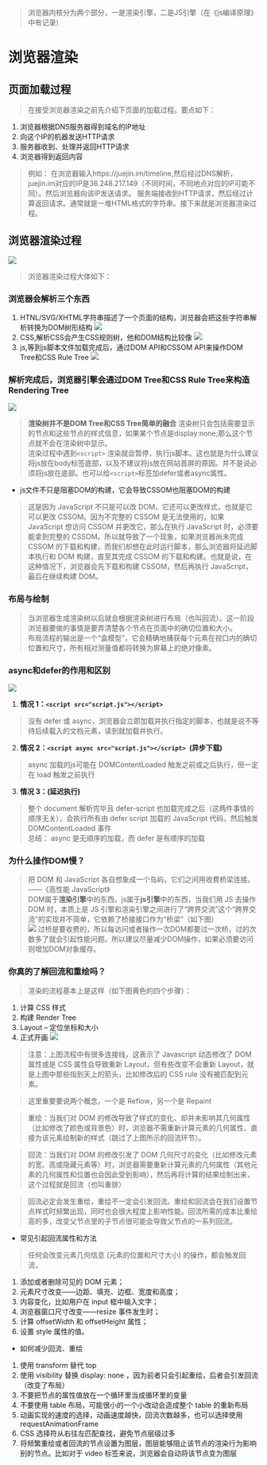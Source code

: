> 浏览器内核分为两个部分，一是渲染引擎，二是JS引擎（在《js编译原理》中有记录）
# 浏览器渲染  
## 页面加载过程
> 在接受浏览器渲染之前先介绍下页面的加载过程。要点如下：
1. 浏览器根据DNS服务器得到域名的IP地址
2. 向这个IP的机器发送HTTP请求
3. 服务器收到、处理并返回HTTP请求
4. 浏览器得到返回内容
> 例如： 在浏览器输入https://juejin.im/timeline,然后经过DNS解析，juejin.im对应的IP是36.248.217.149（不同时间，不同地点对应的IP可能不同）。然后浏览器向该IP发送请求。  服务端接收到HTTP请求，然后经过计算返回请求。通常就是一堆HTML格式的字符串。接下来就是浏览器渲染过程。  
## 浏览器渲染过程
![](https://raw.githubusercontent.com/shangguanhonglei/blog/master/images/%E6%B5%8F%E8%A7%88%E5%99%A8%E8%A7%A3%E6%9E%90.png)
> 浏览器渲染过程大体如下：
### 浏览器会解析三个东西
1. HTNL/SVG/XHTML字符串描述了一个页面的结构，浏览器会把这些字符串解析转换为DOM树形结构
![](https://raw.githubusercontent.com/shangguanhonglei/blog/master/images/dom%E8%A7%A3%E6%9E%90.gif)
2. CSS,解析CSS会产生CSS规则树，他和DOM结构比较像
![](https://raw.githubusercontent.com/shangguanhonglei/blog/master/images/cssom.jpg)
3. js,等到js脚本文件加载完成后，通过DOM API和CSSOM API来操作DOM Tree和CSS Rule Tree
![](https://raw.githubusercontent.com/shangguanhonglei/blog/master/images/js%E8%A7%A3%E6%9E%90.gif)
### 解析完成后，浏览器引擎会通过DOM Tree和CSS Rule Tree来构造Rendering Tree
![](https://raw.githubusercontent.com/shangguanhonglei/blog/master/images/render.png)
> **渲染树并不是DOM Tree和CSS Tree简单的融合** 渲染树只会包括需要显示的节点和这些节点的样式信息，如果某个节点是display:none;那么这个节点就不会在渲染树中显示。  
> 渲染过程中遇到```<script>``` 渲染就会暂停，执行js脚本。这也就是为什么建议将js放在body标签底部，以及不建议将js放在网站首屏的原因。并不是说必须将js放在底部。也可以给```<script>```标签加defer或者async属性。  
- js文件不只是阻塞DOM的构建，它会导致CSSOM也阻塞DOM的构建  
> 这是因为 JavaScript 不只是可以改 DOM，它还可以更改样式，也就是它可以更改 CSSOM。因为不完整的 CSSOM 是无法使用的，如果 JavaScript 想访问 CSSOM 并更改它，那么在执行 JavaScript 时，必须要能拿到完整的 CSSOM。所以就导致了一个现象，如果浏览器尚未完成 CSSOM 的下载和构建，而我们却想在此时运行脚本，那么浏览器将延迟脚本执行和 DOM 构建，直至其完成 CSSOM 的下载和构建。也就是说，在这种情况下，浏览器会先下载和构建 CSSOM，然后再执行 JavaScript，最后在继续构建 DOM。
### 布局与绘制
> 当浏览器生成渲染树以后就会根据渲染树进行布局（也叫回流）。这一阶段浏览器要做的事情是要弄清楚各个节点在页面中的确切位置和大小。  
> 布局流程的输出是一个“盒模型”，它会精确地捕获每个元素在视口内的确切位置和尺寸，所有相对测量值都将转换为屏幕上的绝对像素。  
### async和defer的作用和区别  
![](https://github.com/shangguanhonglei/blog/blob/master/images/deferAsync.png?raw=true)
1. **情况 1：```<script src="script.js"></script>```**
> 没有 defer 或 async，浏览器会立即加载并执行指定的脚本，也就是说不等待后续载入的文档元素，读到就加载并执行。  
2. **情况 2：```<script async src="script.js"></script> ```(异步下载)**
> async 加载的js可能在 DOMContentLoaded 触发之前或之后执行，但一定在 load 触发之前执行  
3. **情况 3：<script defer src="script.js"></script>(延迟执行)**
> 整个 document 解析完毕且 defer-script 也加载完成之后（这两件事情的顺序无关），会执行所有由 defer script 加载的 JavaScript 代码，然后触发 DOMContentLoaded 事件  
> 总结： async 是无顺序的加载，而 defer 是有顺序的加载
### 为什么操作DOM慢？
> 把 DOM 和 JavaScript 各自想象成一个岛屿，它们之间用收费桥梁连接。——《高性能 JavaScript》  
> DOM属于**渲染引擎**中的东西，js属于**js引擎**中的东西，当我们用 JS 去操作 DOM 时，本质上是 JS 引擎和渲染引擎之间进行了“跨界交流”这个“跨界交流”的实现并不简单，它依赖了桥接接口作为“桥梁”（如下图）  
![](https://raw.githubusercontent.com/shangguanhonglei/blog/master/images/dom%E9%80%9A%E4%BF%A1.png)
> 过桥是要收费的，所以每访问或者操作一次DOM都要过一次桥，过的次数多了就会引起性能问题。所以建议尽量减少DOM操作，如果必须要访问则增加DOM对象缓存。
### 你真的了解回流和重绘吗？
> 渲染的流程基本上是这样（如下图黄色的四个步骤）：
1. 计算 CSS 样式
2. 构建 Render Tree
3. Layout – 定位坐标和大小
4. 正式开画
![](https://raw.githubusercontent.com/shangguanhonglei/blog/master/images/reflow.png)
> 注意：上图流程中有很多连接线，这表示了 Javascript 动态修改了 DOM 属性或是 CSS 属性会导致重新 Layout，但有些改变不会重新 Layout，就是上图中那些指到天上的箭头，比如修改后的 CSS rule 没有被匹配到元素。  

> 这里重要要说两个概念，一个是 Reflow，另一个是 Repaint  

> 重绘：当我们对 DOM 的修改导致了样式的变化、却并未影响其几何属性（比如修改了颜色或背景色）时，浏览器不需重新计算元素的几何属性、直接为该元素绘制新的样式（跳过了上图所示的回流环节）。  

> 回流：当我们对 DOM 的修改引发了 DOM 几何尺寸的变化（比如修改元素的宽、高或隐藏元素等）时，浏览器需要重新计算元素的几何属性（其他元素的几何属性和位置也会因此受到影响），然后再将计算的结果绘制出来，这个过程就是回流（也叫重排）  

> 回流必定会发生重绘，重绘不一定会引发回流。重绘和回流会在我们设置节点样式时频繁出现，同时也会很大程度上影响性能。回流所需的成本比重绘高的多，改变父节点里的子节点很可能会导致父节点的一系列回流。
- 常见引起回流属性和方法  
> 任何会改变元素几何信息 (元素的位置和尺寸大小) 的操作，都会触发回流，

1. 添加或者删除可见的 DOM 元素；
2. 元素尺寸改变——边距、填充、边框、宽度和高度；
3. 内容变化，比如用户在 input 框中输入文字；
4. 浏览器窗口尺寸改变——resize 事件发生时；
5. 计算 offsetWidth 和 offsetHeight 属性；
6. 设置 style 属性的值。
- 如何减少回流、重绘
1. 使用 transform 替代 top
2. 使用 visibility 替换 display: none ，因为前者只会引起重绘，后者会引发回流（改变了布局）
3. 不要把节点的属性值放在一个循环里当成循环里的变量
4. 不要使用 table 布局，可能很小的一个小改动会造成整个 table 的重新布局
5. 动画实现的速度的选择，动画速度越快，回流次数越多，也可以选择使用 requestAnimationFrame
6. CSS 选择符从右往左匹配查找，避免节点层级过多
7. 将频繁重绘或者回流的节点设置为图层，图层能够阻止该节点的渲染行为影响别的节点。比如对于 video 标签来说，浏览器会自动将该节点变为图层

